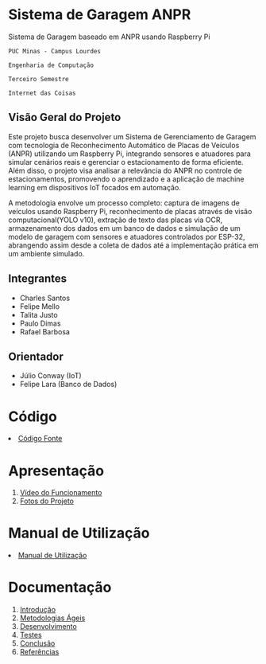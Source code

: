 # Sistema de Garagem ANPR
Sistema de Garagem baseado em ANPR usando Raspberry Pi

`PUC Minas - Campus Lourdes`

`Engenharia de Computação`

`Terceiro Semestre`

`Internet das Coisas`

## Visão Geral do Projeto

Este projeto busca desenvolver um Sistema de Gerenciamento de Garagem com tecnologia de Reconhecimento Automático de Placas de Veículos (ANPR) utilizando um Raspberry Pi, integrando sensores e atuadores para simular cenários reais e gerenciar o estacionamento de forma eficiente. Além disso, o projeto visa analisar a relevância do ANPR no controle de estacionamentos, promovendo o aprendizado e a aplicação de machine learning em dispositivos IoT focados em automação.

A metodologia envolve um processo completo: captura de imagens de veículos usando Raspberry Pi, reconhecimento de placas através de visão computacional(YOLO v10), extração de texto das placas via OCR, armazenamento dos dados em um banco de dados e simulação de um modelo de garagem com sensores e atuadores controlados por ESP-32, abrangendo assim desde a coleta de dados até a implementação prática em um ambiente simulado.

## Integrantes

* Charles Santos
* Felipe Mello
* Talita Justo
* Paulo Dimas
* Rafael Barbosa

## Orientador

* Júlio Conway (IoT)
* Felipe Lara (Banco de Dados)

# Código

<li><a href="Codigo/README.md"> Código Fonte</a></li>

# Apresentação

<ol>
<li><a href="Apresentacao/README.md"> Vídeo do Funcionamento</a></li>
<li><a href="Apresentacao/README.md"> Fotos do Projeto</a></li>
</ol>

# Manual de Utilização

<li><a href="Manual/manual de utilização.md"> Manual de Utilização</a></li>


# Documentação

<ol>
<li><a href="Documentacao/01-Introducão.md"> Introdução</a></li>
<li><a href="Documentacao/02-Metodologias Ágeis.md"> Metodologias Ágeis</a></li>
<li><a href="Documentacao/03-Desenvolvimento.md"> Desenvolvimento </a></li>
<li><a href="Documentacao/04-Testes.md"> Testes </a></li>
<li><a href="Documentacao/05-Conclusão.md"> Conclusão </a></li>
<li><a href="Documentacao/06-Referências.md"> Referências </a></li>
</ol>

